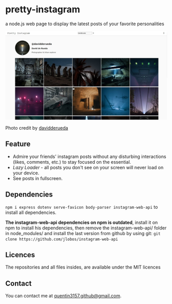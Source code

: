 # pretty-instagram

a node.js web page to display the latest posts of your favorite personalities

![Screenshot](screenshot.jpg)

Photo credit by [davidderueda](https://www.instagram.com/davidderueda/)


## Feature

* Admire your friends' instagram posts without any disturbing interactions (likes, comments, etc.) to stay focused on the essential.
* *Lazy Loader* - all posts you don't see on your screen will never load on your device.
* See posts in fullscreen.

## Dependencies

`npm i express dotenv serve-favicon body-parser instagram-web-api` to install all dependencies.

**The instagram-web-api dependencies on npm is outdated**, install it on npm to install his dependencies, then remove the instagram-web-api/ folder in node_modules/ and install the last version from github by using git:
`git clone https://github.com/jlobos/instagram-web-api`

## Licences

The repositories and all files insides, are available under the MIT licences

## Contact

You can contact me at [quentin3157.github@gmail.com](mailto:quentin3157.github@gmail.com).
